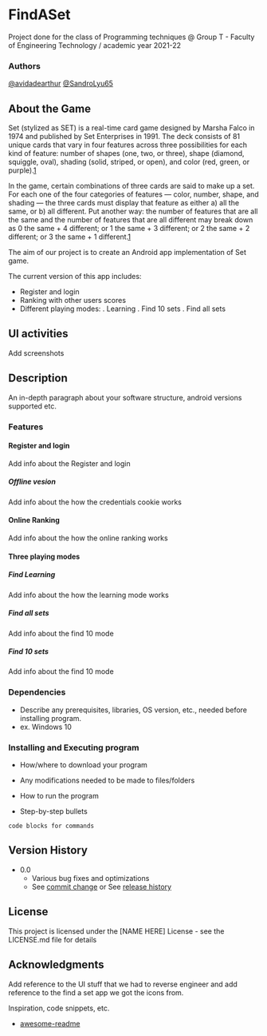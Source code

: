 # FindASet

Project done for the class of Programming techniques @ Group T - Faculty of Engineering Technology / academic year 2021-22

### Authors

[@avidadearthur](https://github.com/avidadearthur)
[@SandroLyu65](https://github.com/SandroLyu65)

## About the Game

Set (stylized as SET) is a real-time card game designed by Marsha Falco in 1974 and published by Set Enterprises in 1991. 
The deck consists of 81 unique cards that vary in four features across three possibilities for each kind of feature: number of shapes (one, two, or three),
shape (diamond, squiggle, oval), shading (solid, striped, or open), and color (red, green, or purple).[1](https://en.wikipedia.org/wiki/Set_(card_game))

In the game, certain combinations of three cards are said to make up a set. For each one of the four categories of features — 
color, number, shape, and shading — the three cards must display that feature as either a) all the same, or b) all different. 
Put another way: the number of features that are all the same and the number of features that are all different may break down as 0 the same + 4 different;
or 1 the same + 3 different; or 2 the same + 2 different; or 3 the same + 1 different.[1](https://en.wikipedia.org/wiki/Set_(card_game))

The aim of our project is to create an Android app implementation of Set game.

The current version of this app includes:

* Register and login 
* Ranking with other users scores 
* Different playing modes:
	. Learning
	. Find 10 sets
	. Find all sets
    
## UI activities

Add screenshots

## Description

An in-depth paragraph about your software structure, android versions supported etc.

### Features
#### Register and login

Add info about the Register and login 

##### Offline vesion

Add info about the how the credentials cookie works

#### Online Ranking

Add info about the how the online ranking works

#### Three playing modes
##### Find Learning

Add info about the how the learning mode works

##### Find all sets
Add info about the find 10 mode

##### Find 10 sets
Add info about the find 10 mode

### Dependencies

* Describe any prerequisites, libraries, OS version, etc., needed before installing program.
* ex. Windows 10

### Installing and Executing program

* How/where to download your program
* Any modifications needed to be made to files/folders

* How to run the program
* Step-by-step bullets
```
code blocks for commands
```

## Version History

* 0.0
    * Various bug fixes and optimizations
    * See [commit change]() or See [release history]()


## License

This project is licensed under the [NAME HERE] License - see the LICENSE.md file for details

## Acknowledgments

Add reference to the UI stuff that we had to reverse engineer and add reference to the find a set app we got the icons from.

Inspiration, code snippets, etc.
* [awesome-readme](https://github.com/matiassingers/awesome-readme)
